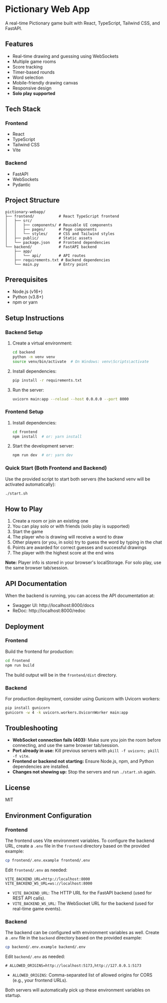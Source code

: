 # Pictionary Web App

A real-time Pictionary game built with React, TypeScript, Tailwind CSS, and FastAPI.

## Features

- Real-time drawing and guessing using WebSockets
- Multiple game rooms
- Score tracking
- Timer-based rounds
- Word selection
- Mobile-friendly drawing canvas
- Responsive design
- **Solo play supported**

## Tech Stack

### Frontend
- React
- TypeScript
- Tailwind CSS
- Vite

### Backend
- FastAPI
- WebSockets
- Pydantic

## Project Structure

```
pictionary-webapp/
├── frontend/           # React TypeScript frontend
│   ├── src/
│   │   ├── components/ # Reusable UI components
│   │   ├── pages/      # Page components
│   │   └── styles/     # CSS and Tailwind styles
│   ├── public/         # Static assets
│   └── package.json    # Frontend dependencies
└── backend/            # FastAPI backend
    ├── app/
    │   └── api/        # API routes
    ├── requirements.txt # Backend dependencies
    └── main.py         # Entry point
```

## Prerequisites

- Node.js (v16+)
- Python (v3.8+)
- npm or yarn

## Setup Instructions

### Backend Setup

1. Create a virtual environment:
   ```bash
   cd backend
   python -m venv venv
   source venv/bin/activate  # On Windows: venv\Scripts\activate
   ```

2. Install dependencies:
   ```bash
   pip install -r requirements.txt
   ```

3. Run the server:
   ```bash
   uvicorn main:app --reload --host 0.0.0.0 --port 8000
   ```

### Frontend Setup

1. Install dependencies:
   ```bash
   cd frontend
   npm install  # or: yarn install
   ```

2. Start the development server:
   ```bash
   npm run dev  # or: yarn dev
   ```

### Quick Start (Both Frontend and Backend)

Use the provided script to start both servers (the backend venv will be activated automatically):
```bash
./start.sh
```

## How to Play

1. Create a room or join an existing one
2. You can play solo or with friends (solo play is supported)
3. Start the game
4. The player who is drawing will receive a word to draw
5. Other players (or you, in solo) try to guess the word by typing in the chat
6. Points are awarded for correct guesses and successful drawings
7. The player with the highest score at the end wins

**Note:** Player info is stored in your browser's localStorage. For solo play, use the same browser tab/session.

## API Documentation

When the backend is running, you can access the API documentation at:
- Swagger UI: http://localhost:8000/docs
- ReDoc: http://localhost:8000/redoc

## Deployment

### Frontend

Build the frontend for production:
```bash
cd frontend
npm run build
```

The build output will be in the `frontend/dist` directory.

### Backend

For production deployment, consider using Gunicorn with Uvicorn workers:
```bash
pip install gunicorn
gunicorn -w 4 -k uvicorn.workers.UvicornWorker main:app
```

## Troubleshooting

- **WebSocket connection fails (403):** Make sure you join the room before connecting, and use the same browser tab/session.
- **Port already in use:** Kill previous servers with `pkill -f uvicorn; pkill -f vite`.
- **Frontend or backend not starting:** Ensure Node.js, npm, and Python dependencies are installed.
- **Changes not showing up:** Stop the servers and run `./start.sh` again.

## License

MIT 

## Environment Configuration

### Frontend

The frontend uses Vite environment variables. To configure the backend URL, create a `.env` file in the `frontend` directory based on the provided example:

```sh
cp frontend/.env.example frontend/.env
```

Edit `frontend/.env` as needed:

```
VITE_BACKEND_URL=http://localhost:8000
VITE_BACKEND_WS_URL=ws://localhost:8000
```

- `VITE_BACKEND_URL`: The HTTP URL for the FastAPI backend (used for REST API calls).
- `VITE_BACKEND_WS_URL`: The WebSocket URL for the backend (used for real-time game events).

### Backend

The backend can be configured with environment variables as well. Create a `.env` file in the `backend` directory based on the provided example:

```sh
cp backend/.env.example backend/.env
```

Edit `backend/.env` as needed:

```
# ALLOWED_ORIGINS=http://localhost:5173,http://127.0.0.1:5173
```

- `ALLOWED_ORIGINS`: Comma-separated list of allowed origins for CORS (e.g., your frontend URLs).

Both servers will automatically pick up these environment variables on startup. 
